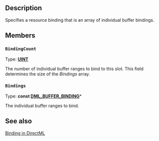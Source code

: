 ## Description

Specifies a resource binding that is an array of individual buffer bindings.

## Members

### `BindingCount`

Type: [**UINT**](https://learn.microsoft.com/windows/desktop/winprog/windows-data-types)

The number of individual buffer ranges to bind to this slot. This field determines the size of the *Bindings* array.

### `Bindings`

Type: **const [DML_BUFFER_BINDING](https://learn.microsoft.com/windows/win32/api/directml/ns-directml-dml_buffer_binding)***

The individual buffer ranges to bind.

## See also

[Binding in DirectML](https://learn.microsoft.com/windows/ai/directml/dml-binding)